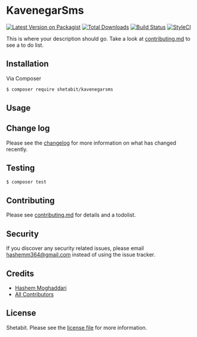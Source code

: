 # KavenegarSms

[![Latest Version on Packagist][ico-version]][link-packagist]
[![Total Downloads][ico-downloads]][link-downloads]
[![Build Status][ico-travis]][link-travis]
[![StyleCI][ico-styleci]][link-styleci]

This is where your description should go. Take a look at [contributing.md](contributing.md) to see a to do list.

## Installation

Via Composer

``` bash
$ composer require shetabit/kavenegarsms
```

## Usage

## Change log

Please see the [changelog](changelog.md) for more information on what has changed recently.

## Testing

``` bash
$ composer test
```

## Contributing

Please see [contributing.md](contributing.md) for details and a todolist.

## Security

If you discover any security related issues, please email hashemm364@gmail.com instead of using the issue tracker.

## Credits

- [Hashem Moghaddari][link-author]
- [All Contributors][link-contributors]

## License

Shetabit. Please see the [license file](license.md) for more information.

[ico-version]: https://img.shields.io/packagist/v/shetabit/kavenegarsms.svg?style=flat-square
[ico-downloads]: https://img.shields.io/packagist/dt/shetabit/kavenegarsms.svg?style=flat-square
[ico-travis]: https://img.shields.io/travis/shetabit/kavenegarsms/master.svg?style=flat-square
[ico-styleci]: https://styleci.io/repos/12345678/shield

[link-packagist]: https://packagist.org/packages/shetabit/kavenegarsms
[link-downloads]: https://packagist.org/packages/shetabit/kavenegarsms
[link-travis]: https://travis-ci.org/shetabit/kavenegarsms
[link-styleci]: https://styleci.io/repos/12345678
[link-author]: https://github.com/shetabit
[link-contributors]: ../../contributors

